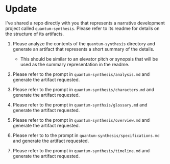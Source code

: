 # Update

I've shared a repo directly with you that represents a narrative development project called `quantum-synthesis`. Please refer to its readme for details on the structure of its artifacts.

1. Please analyze the contents of the `quantum-synthesis` directory and generate an artifact that represents a short summary of the details.
    - This should be similar to an elevator pitch or synopsis that will be used as the summary representation in the readme.

2. Please refer to the prompt in `quantum-synthesis/analysis.md` and generate the artifact requested.

3. Please refer to the prompt in `quantum-synthesis/characters.md` and generate the artifact requested.

4. Please refer to the prompt in `quantum-synthsis/glossary.md` and generate the artifact requested.

5. Please refer to the prompt in `quantum-synthesis/overview.md` and generate the artifact requested.

6. Please refer to to the prompt in `quantum-synthesis/specifications.md` and generate the artifact requested.

7. Please refer to the prompt in `quantum-synthesis/timeline.md` and generate the artifact requested.